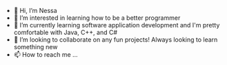 - 👋 Hi, I’m Nessa
- 👀 I’m interested in learning how to be a better programmer
- 🌱 I’m currently learning software application development and I'm pretty comfortable with Java, C++, and C#
- 💞️ I’m looking to collaborate on any fun projects! Always looking to learn something new
- 📫 How to reach me ... 

<!---
neatonesso/neatonesso is a ✨ special ✨ repository because its `README.md` (this file) appears on your GitHub profile.
You can click the Preview link to take a look at your changes.
--->
